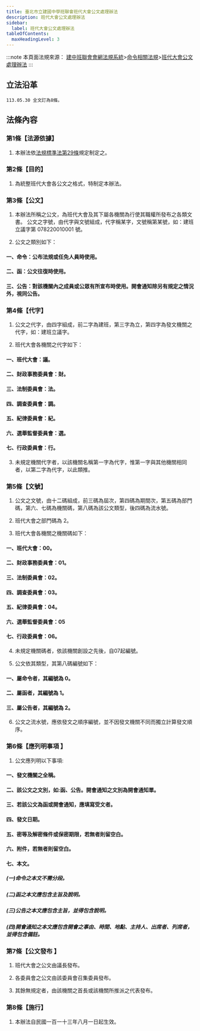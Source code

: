 ```yaml
---
title: 臺北市立建國中學班聯會班代大會公文處理辦法  
description: 班代大會公文處理辦法
sidebar:
  label: 班代大會公文處理辦法
tableOfContents:
  maxHeadingLevel: 3
---
```


:::note
本頁面法規來源：
[建中班聯會會網法規系統](https://ckhssc.wordpress.com/%e6%b3%95%e8%a6%8f%e7%b3%bb%e7%b5%b1/)\>[命令相關法規](https://ckhssc.wordpress.com/%e6%b3%95%e8%a6%8f%e5%91%bd%e4%bb%a4/)\>[班代大會公文處理辦法](https://drive.google.com/file/d/10V_0BKMk-zwLQjawIBbZgtD8Te9XG6gh/view?usp=sharing)
:::

## 立法沿革 
```
113.05.30 全文訂為8條。 
```

## 法條內容

### 第1條【法源依據】  

1. 本辦法依[法規標準法第29條](/立法部門/法規標準法/#第-29-條-施行細則)規定制定之。 

### 第2條【目的】  

1. 為統整班代大會各公文之格式，特制定本辦法。 

### 第3條【公文】 

1. 本辦法所稱之公文，為班代大會及其下屬各機關為行使其職權所發布之各類文書。 公文之字號，由代字與文號組成，代字稱某字，文號稱第某號，如：建班立議字第 078220010001 號。 

2. 公文之類別如下： 

#### 一、命令：公布法規或任免人員時使用。

#### 二、函：公文往復時使用。

#### 三、公告：對該機關內之成員或公眾有所宣布時使用。開會通知除另有規定之情況外，視同公告。 

### 第4條【代字】 

1. 公文之代字，由四字組成，前二字為建班，第三字為立，第四字為發文機關之代字，如：建班立議字。 

2. 班代大會各機關之代字如下：

#### 一、班代大會：議。

#### 二、財政事務委員會：財。

#### 三、法制委員會：法。

#### 四、調查委員會：調。

#### 五、紀律委員會：紀。

#### 六、選舉監督委員會：選。

#### 七、行政委員會：行。 

3. 未規定機關代字者，以該機關名稱第一字為代字，惟第一字與其他機關相同者，以第二字為代字，以此類推。 

### 第5條【文號】 

1. 公文之文號，由十二碼組成，前三碼為屆次，第四碼為期間次，第五碼為部門碼，第六、七碼為機關碼，第八碼為該公文類型，後四碼為流水號。 

2. 班代大會之部門碼為 2。 

3. 班代大會各機關之機關碼如下：

#### 一、班代大會：00。

#### 二、財政事務委員會：01。

#### 三、法制委員會：02。

#### 四、調查委員會：03。

#### 五、紀律委員會：04。

#### 六、選舉監督委員會：05

#### 七、行政委員會：06。 

4. 未規定機關碼者，依該機關創設之先後，自07起編號。 

5. 公文依其類型，其第八碼編號如下： 

#### 一、屬命令者，其編號為 0。 

#### 二、屬函者，其編號為 1。 

#### 三、屬公告者，其編號為 2。 

6. 公文之流水號，應依發文之順序編號，並不因發文機關不同而獨立計算發文順序。 

### 第6條【應列明事項 】 

1. 公文應列明以下事項:

#### 一、發文機關之全稱。

#### 二、該公文之文別，如:函、公告。開會通知之文別為開會通知單。

#### 三、若該公文為函或開會通知，應填寫受文者。

#### 四、發文日期。

#### 五、密等及解密條件或保密期限，若無者則留空白。 

#### 六、附件，若無者則留空白。 

#### 七、本文。 

##### (一)命令之本文不需分段。 

##### (二)函之本文應包含主旨及說明。 

##### (三)公告之本文應包含主旨，並得包含說明。 

##### (四)開會通知之本文應包含開會之事由、時間、地點、主持人、出席者、列席者，並得包含備註。 

### 第7條【公文發布 】 

1. 班代大會之公文由議長發布。 

2. 各委員會之公文由該委員會召集委員發布。 

3. 其餘無規定者，由該機關之首長或該機關所推派之代表發布。 

### 第8條【施行】  

1. 本辦法自民國一百一十三年八月一日起生效。 